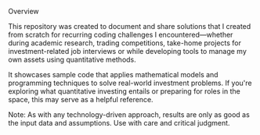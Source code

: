 Overview

This repository was created to document and share solutions that I created from scratch for recurring coding challenges I encountered—whether during academic research, trading competitions, take-home projects for investment-related job interviews or while developing tools to manage my own assets using quantitative methods.

It showcases sample code that applies mathematical models and programming techniques to solve real-world investment problems. If you're exploring what quantitative investing entails or preparing for roles in the space, this may serve as a helpful reference.

Note: As with any technology-driven approach, results are only as good as the input data and assumptions. Use with care and critical judgment.
